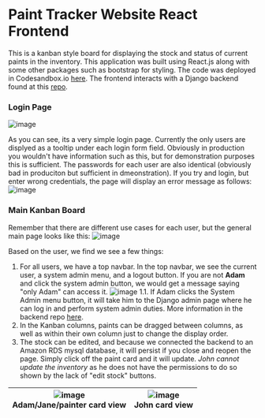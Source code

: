 # Paint Tracker Website React Frontend

This is a kanban style board for displaying the stock and status of current paints in the inventory.
This application was built using React.js along with some other packages such as bootstrap for styling. The code was deployed in Codesandbox.io [here](https://codesandbox.io/p/github/danielhou13/paint-tracker-frontend/main?layout=%257B%2522sidebarPanel%2522%253A%2522GIT%2522%252C%2522rootPanelGroup%2522%253A%257B%2522direction%2522%253A%2522horizontal%2522%252C%2522contentType%2522%253A%2522UNKNOWN%2522%252C%2522type%2522%253A%2522PANEL_GROUP%2522%252C%2522id%2522%253A%2522ROOT_LAYOUT%2522%252C%2522panels%2522%253A%255B%257B%2522type%2522%253A%2522PANEL_GROUP%2522%252C%2522contentType%2522%253A%2522UNKNOWN%2522%252C%2522direction%2522%253A%2522vertical%2522%252C%2522id%2522%253A%2522clu65r9z50006356gmjccxcx8%2522%252C%2522sizes%2522%253A%255B70%252C30%255D%252C%2522panels%2522%253A%255B%257B%2522type%2522%253A%2522PANEL_GROUP%2522%252C%2522contentType%2522%253A%2522EDITOR%2522%252C%2522direction%2522%253A%2522horizontal%2522%252C%2522id%2522%253A%2522EDITOR%2522%252C%2522panels%2522%253A%255B%257B%2522type%2522%253A%2522PANEL%2522%252C%2522contentType%2522%253A%2522EDITOR%2522%252C%2522id%2522%253A%2522clu65r9z50002356gvmi6yi5d%2522%257D%255D%257D%252C%257B%2522type%2522%253A%2522PANEL_GROUP%2522%252C%2522contentType%2522%253A%2522SHELLS%2522%252C%2522direction%2522%253A%2522horizontal%2522%252C%2522id%2522%253A%2522SHELLS%2522%252C%2522panels%2522%253A%255B%257B%2522type%2522%253A%2522PANEL%2522%252C%2522contentType%2522%253A%2522SHELLS%2522%252C%2522id%2522%253A%2522clu65r9z50004356gm2ogc621%2522%257D%255D%252C%2522sizes%2522%253A%255B100%255D%257D%255D%257D%252C%257B%2522type%2522%253A%2522PANEL_GROUP%2522%252C%2522contentType%2522%253A%2522DEVTOOLS%2522%252C%2522direction%2522%253A%2522vertical%2522%252C%2522id%2522%253A%2522DEVTOOLS%2522%252C%2522panels%2522%253A%255B%257B%2522type%2522%253A%2522PANEL%2522%252C%2522contentType%2522%253A%2522DEVTOOLS%2522%252C%2522id%2522%253A%2522clu65r9z50005356gyl0mqzmb%2522%257D%255D%252C%2522sizes%2522%253A%255B100%255D%257D%255D%252C%2522sizes%2522%253A%255B50%252C50%255D%257D%252C%2522tabbedPanels%2522%253A%257B%2522clu65r9z50002356gvmi6yi5d%2522%253A%257B%2522tabs%2522%253A%255B%257B%2522id%2522%253A%2522clu65r9z50001356gjmyq665l%2522%252C%2522mode%2522%253A%2522permanent%2522%252C%2522type%2522%253A%2522FILE%2522%252C%2522filepath%2522%253A%2522%252FREADME.md%2522%252C%2522state%2522%253A%2522IDLE%2522%257D%255D%252C%2522id%2522%253A%2522clu65r9z50002356gvmi6yi5d%2522%252C%2522activeTabId%2522%253A%2522clu65r9z50001356gjmyq665l%2522%257D%252C%2522clu65r9z50005356gyl0mqzmb%2522%253A%257B%2522id%2522%253A%2522clu65r9z50005356gyl0mqzmb%2522%252C%2522activeTabId%2522%253A%2522clu65ruc500a7356gt4xjklwt%2522%252C%2522tabs%2522%253A%255B%257B%2522type%2522%253A%2522TASK_PORT%2522%252C%2522taskId%2522%253A%2522dev%2522%252C%2522port%2522%253A5173%252C%2522id%2522%253A%2522clu65ruc500a7356gt4xjklwt%2522%252C%2522mode%2522%253A%2522permanent%2522%252C%2522path%2522%253A%2522%252Flogin%2522%257D%255D%257D%252C%2522clu65r9z50004356gm2ogc621%2522%253A%257B%2522id%2522%253A%2522clu65r9z50004356gm2ogc621%2522%252C%2522activeTabId%2522%253A%2522clu65rqu6008l356g5ct1pmt0%2522%252C%2522tabs%2522%253A%255B%257B%2522id%2522%253A%2522clu65r9z50003356gazczh6e3%2522%252C%2522mode%2522%253A%2522permanent%2522%252C%2522type%2522%253A%2522TERMINAL%2522%252C%2522shellId%2522%253A%2522clu65rbac000xdkgm3u3wdul2%2522%257D%252C%257B%2522type%2522%253A%2522TASK_LOG%2522%252C%2522taskId%2522%253A%2522dev%2522%252C%2522id%2522%253A%2522clu65rqu6008l356g5ct1pmt0%2522%252C%2522mode%2522%253A%2522permanent%2522%257D%255D%257D%257D%252C%2522showDevtools%2522%253Atrue%252C%2522showShells%2522%253Atrue%252C%2522showSidebar%2522%253Atrue%252C%2522sidebarPanelSize%2522%253A15%257D).
The frontend interacts with a Django backend found at this [repo](https://github.com/danielhou13/paint_backend).

### Login Page
![image](https://github.com/danielhou13/Paint_tracker_website/assets/54420410/ac4bed8f-66a4-4670-9dd4-ce58d8d6f857)

As you can see, its a very simple login page. Currently the only users are displyed as a tooltip under each login form field. Obviously in production you wouldn't have information such as this, but for demonstration purposes this is sufficient. The passwords for each user are also identical (obviously bad in produciton but sufficient in dmeonstration).
If you try and login, but enter wrong credentials, the page will display an error message as follows: 
![image](https://github.com/danielhou13/Paint_tracker_website/assets/54420410/9510e64d-271d-4d06-b9df-2f0dd24d22ff)

### Main Kanban Board
Remember that there are different use cases for each user, but the general main page looks like this:
![image](https://github.com/danielhou13/Paint_tracker_website/assets/54420410/38bff11f-025c-4a55-98e2-278afed5b955)

Based on the user, we find we see a few things: 
1. For all users, we have a top navbar. In the top navbar, we see the current user, a system admin menu, and a logout button. If you are not **Adam** and click the system admin button, we would get a message saying "only Adam" can access it.
![image](https://github.com/danielhou13/Paint_tracker_website/assets/54420410/a9159bae-94d6-481e-9c1b-d58f435636f7)
1.1. If Adam clicks the System Admin menu button, it will take him to the Django admin page where he can log in and perform system admin duties. More information in the backend repo [here](https://github.com/danielhou13/paint_backend).
2. In the Kanban columns, paints can be dragged between columns, as well as within their own column just to change the display order.
3. The stock can be edited, and because we connected the backend to an Amazon RDS mysql database, it will persist if you close and reopen the page. Simply click off the paint card and it will update. 
*John cannot update the inventory* as he does not have the permissions to do so shown by the lack of "edit stock" buttons.</br>

|![image](https://github.com/danielhou13/Paint_tracker_website/assets/54420410/215918fa-90b3-40ef-9f7d-628ced012efa)<br>Adam/Jane/painter card view | ![image](https://github.com/danielhou13/Paint_tracker_website/assets/54420410/44a8ee60-4707-47a2-9be0-3a68b2eef5a4)<br>John card view|
|:-:|:-:|

